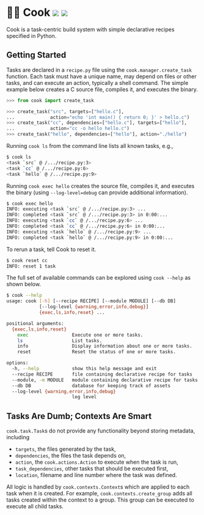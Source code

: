 # 🧑‍🍳 Cook [![](https://github.com/tillahoffmann/cook-build/actions/workflows/main.yaml/badge.svg)](https://github.com/tillahoffmann/cook-build/actions/workflows/main.yaml) [![](https://img.shields.io/pypi/v/cook-build)](https://pypi.org/project/cook-build)

Cook is a task-centric build system with simple declarative recipes specified in Python.

## Getting Started

Tasks are declared in a `recipe.py` file using the `cook.manager.create_task` function. Each task must have a unique name, may depend on files or other tasks, and can execute an action, typically a shell command. The simple example below creates a C source file, compiles it, and executes the binary.

```python
>>> from cook import create_task

>>> create_task("src", targets=["hello.c"],
...             action="echo 'int main() { return 0; }' > hello.c")
>>> create_task("cc", dependencies=["hello.c"], targets=["hello"],
...             action="cc -o hello hello.c")
>>> create_task("hello", dependencies=["hello"], action="./hello")
```

Running `cook ls` from the command line lists all known tasks, e.g.,

```bash
$ cook ls
<task `src` @ /.../recipe.py:3>
<task `cc` @ /.../recipe.py:6>
<task `hello` @ /.../recipe.py:9>
```

Running `cook exec hello` creates the source file, compiles it, and executes the binary (using `--log-level=debug` can provide additional information).

```bash
$ cook exec hello
INFO: executing <task `src` @ /.../recipe.py:3> ...
INFO: completed <task `src` @ /.../recipe.py:3> in 0:00:...
INFO: executing <task `cc` @ /.../recipe.py:6> ...
INFO: completed <task `cc` @ /.../recipe.py:6> in 0:00:...
INFO: executing <task `hello` @ /.../recipe.py:9> ...
INFO: completed <task `hello` @ /.../recipe.py:9> in 0:00:...
```

To rerun a task, tell Cook to reset it.

```bash
$ cook reset cc
INFO: reset 1 task
```

The full set of available commands can be explored using `cook --help` as shown below.

```bash
$ cook --help
usage: cook [-h] [--recipe RECIPE] [--module MODULE] [--db DB]
            [--log-level {warning,error,info,debug}]
            {exec,ls,info,reset} ...

positional arguments:
  {exec,ls,info,reset}
    exec                Execute one or more tasks.
    ls                  List tasks.
    info                Display information about one or more tasks.
    reset               Reset the status of one or more tasks.

options:
  -h, --help            show this help message and exit
  --recipe RECIPE       file containing declarative recipe for tasks
  --module, -m MODULE   module containing declarative recipe for tasks
  --db DB               database for keeping track of assets
  --log-level {warning,error,info,debug}
                        log level
```

## Tasks Are Dumb; Contexts Are Smart

`cook.task.Task`s do not provide any functionality beyond storing metadata, including

- `targets`, the files generated by the task,
- `dependencies`, the files the task depends on,
- `action`, the `cook.actions.Action` to execute when the task is run,
- `task_dependencies`, other tasks that should be executed first,
- `location`, filename and line number where the task was defined.

All logic is handled by `cook.contexts.Context`s which are applied to each task when it is created. For example, `cook.contexts.create_group` adds all tasks created within the context to a group. This group can be executed to execute all child tasks.
